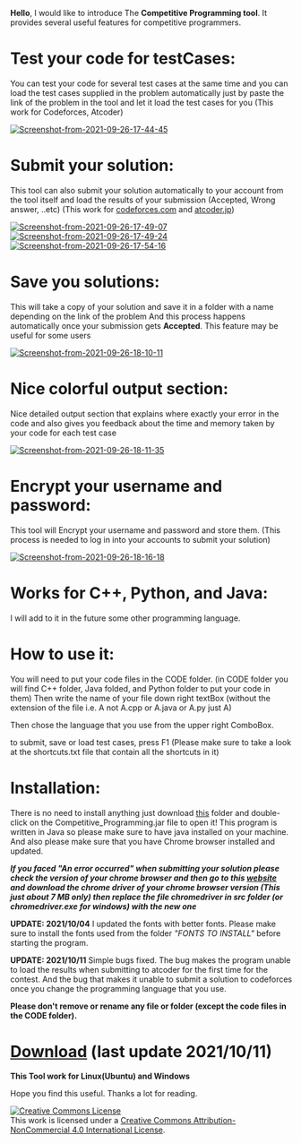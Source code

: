<p align="center">
</p>

**Hello**, I would like to introduce The **Competitive Programming tool**. It provides several useful features for competitive programmers.

# **Test your code for testCases:**
You can test your code for several test cases at the same time and you can load the test cases supplied in the problem automatically just by paste the link of the problem in the tool and let it load the test cases for you (This work for Codeforces, Atcoder)

<a href="https://ibb.co/qd164bw"><img src="https://i.ibb.co/mGzpYQ7/Screenshot-from-2021-09-26-17-44-45.png" alt="Screenshot-from-2021-09-26-17-44-45" border="0"></a>

# **Submit your solution:** 
This tool can also submit your solution automatically to your account from the tool itself and load the results of your submission (Accepted, Wrong answer, ..etc) 
(This work for [codeforces.com](codeforces.com) and [atcoder.jp](atcoder.jp))

<a href="https://ibb.co/C6sXBcb"><img src="https://i.ibb.co/W0pdnhk/Screenshot-from-2021-09-26-17-49-07.png" alt="Screenshot-from-2021-09-26-17-49-07" border="0"></a>
<a href="https://ibb.co/61wrTzW"><img src="https://i.ibb.co/VQ9JzRq/Screenshot-from-2021-09-26-17-49-24.png" alt="Screenshot-from-2021-09-26-17-49-24" border="0"></a>
<a href="https://ibb.co/rZNx6XB"><img src="https://i.ibb.co/D7T9CjB/Screenshot-from-2021-09-26-17-54-16.png" alt="Screenshot-from-2021-09-26-17-54-16" border="0"></a>

# **Save you solutions:**
This will take a copy of your solution and save it in a folder with a name depending on the link of the problem
And this process happens automatically once your submission gets **Accepted**.
This feature may be useful for some users

<a href="https://ibb.co/M9xBK0g"><img src="https://i.ibb.co/g6L4QKr/Screenshot-from-2021-09-26-18-10-11.png" alt="Screenshot-from-2021-09-26-18-10-11" border="0"></a>

# **Nice colorful output section:**
Nice detailed output section that explains where exactly your error in the code and also gives you feedback about the time and memory taken by your code for each test case

<a href="https://ibb.co/wyCjK0d"><img src="https://i.ibb.co/1ZKj9v0/Screenshot-from-2021-09-26-18-11-35.png" alt="Screenshot-from-2021-09-26-18-11-35" border="0"></a>

# **Encrypt your username and password:**
This tool will Encrypt your username and password and store them. (This process is needed to log in into your accounts to submit your solution) 

<a href="https://imgbb.com/"><img src="https://i.ibb.co/wQB3d0w/Screenshot-from-2021-09-26-18-16-18.png" alt="Screenshot-from-2021-09-26-18-16-18" border="0"></a>

# **Works for C++, Python, and Java:**  
I will add to it in the future some other programming language.

# **How to use it:**
You will need to put your code files in the CODE folder. (in CODE folder you will find C++ folder, Java folded, and Python folder to put your code in them) 
Then write the name of your file down right textBox (without the extension of the file i.e. A not A.cpp or A.java or A.py just A)

Then chose the language that you use from the upper right ComboBox. 

to submit, save or load test cases, press F1 (Please make sure to take a look at the shortcuts.txt file that contain all the shortcuts in it)

# **Installation:**
There is no need to install anything just download [this](https://www.mediafire.com/file/7kl5s1c9yy9wg3z/Competitive_Programming.zip/file) folder and double-click on the Competitive_Programming.jar file to open it! 
This program is written in Java so please make sure to have java installed on your machine. 
And also please make sure that you have Chrome browser installed and updated.

_**If you faced "An error occurred" when submitting your solution please check the version of your chrome browser and then go to this [website](https://chromedriver.chromium.org/downloads) and download the chrome driver of your chrome browser version (This just about 7 MB only) then replace the file chromedriver in src folder (or chromedriver.exe for windows) with the new one**_

**UPDATE: 2021/10/04** I updated the fonts with better fonts. Please make sure to install the fonts used from the folder *"FONTS TO INSTALL"* before starting the program. 


**UPDATE: 2021/10/11** Simple bugs fixed. The bug makes the program unable to load the results when submitting to atcoder for the first time for the contest. And the bug that makes it unable to submit a solution to codeforces once you change the programming language that you use.


**Please don't remove or rename any file or folder (except the code files in the CODE folder).**

# **[Download](https://www.mediafire.com/file/7kl5s1c9yy9wg3z/Competitive_Programming.zip/file)** (last update 2021/10/11)

**This Tool work for Linux(Ubuntu) and Windows**

Hope you find this useful. Thanks a lot for reading.

<a rel="license" href="http://creativecommons.org/licenses/by-nc/4.0/"><img alt="Creative Commons License" style="border-width:0" src="https://i.creativecommons.org/l/by-nc/4.0/88x31.png" /></a><br />This work is licensed under a <a rel="license" href="http://creativecommons.org/licenses/by-nc/4.0/">Creative Commons Attribution-NonCommercial 4.0 International License</a>.
